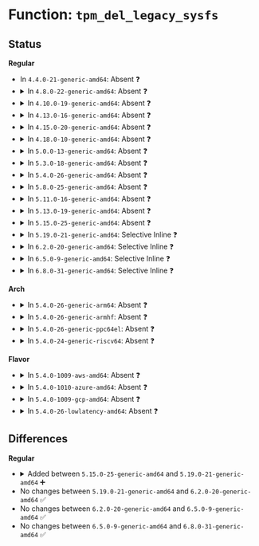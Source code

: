 # Function: <code>tpm_del_legacy_sysfs</code>

## Status
<b>Regular</b>
<ul>
<li>
In <code>4.4.0-21-generic-amd64</code>: Absent ❓
</li>
<li>
<details>
<summary>In <code>4.8.0-22-generic-amd64</code>: Absent ❓</summary>

```json
{
  "name": "tpm_del_legacy_sysfs",
  "collision_type": "Unique Static",
  "inline_type": "Selective",
  "funcs": [
    {
      "addr": 18446744071584581280,
      "name": "tpm_del_legacy_sysfs",
      "external": false,
      "loc": "drivers/char/tpm/tpm-chip.c:300",
      "file": "drivers/char/tpm/tpm-chip.c",
      "inline": "not declared, inlined",
      "caller_inline": [],
      "caller_func": []
    }
  ],
  "symbols": [
    {
      "addr": 18446744071584581280,
      "name": "tpm_del_legacy_sysfs.part.4",
      "section": ".text",
      "bind": "STB_LOCAL",
      "size": 87
    }
  ]
}
```
</details>
</li>
<li>
<details>
<summary>In <code>4.10.0-19-generic-amd64</code>: Absent ❓</summary>

```json
{
  "name": "tpm_del_legacy_sysfs",
  "collision_type": "Unique Static",
  "inline_type": "Selective",
  "funcs": [
    {
      "addr": 18446744071584762876,
      "name": "tpm_del_legacy_sysfs",
      "external": false,
      "loc": "drivers/char/tpm/tpm-chip.c:280",
      "file": "drivers/char/tpm/tpm-chip.c",
      "inline": "not declared, inlined",
      "caller_inline": [
        "drivers/char/tpm/tpm-chip.c:tpm_chip_unregister"
      ],
      "caller_func": [
        "drivers/char/tpm/tpm-chip.c:tpm_chip_unregister"
      ]
    }
  ],
  "symbols": [
    {
      "addr": 18446744071584762768,
      "name": "tpm_del_legacy_sysfs.part.2",
      "section": ".text",
      "bind": "STB_LOCAL",
      "size": 87
    }
  ]
}
```
</details>
</li>
<li>
<details>
<summary>In <code>4.13.0-16-generic-amd64</code>: Absent ❓</summary>

```json
{
  "name": "tpm_del_legacy_sysfs",
  "collision_type": "Unique Static",
  "inline_type": "Selective",
  "funcs": [
    {
      "addr": 18446744071584844652,
      "name": "tpm_del_legacy_sysfs",
      "external": false,
      "loc": "drivers/char/tpm/tpm-chip.c:355",
      "file": "drivers/char/tpm/tpm-chip.c",
      "inline": "not declared, inlined",
      "caller_inline": [
        "drivers/char/tpm/tpm-chip.c:tpm_chip_unregister"
      ],
      "caller_func": [
        "drivers/char/tpm/tpm-chip.c:tpm_chip_unregister"
      ]
    }
  ],
  "symbols": [
    {
      "addr": 18446744071584844544,
      "name": "tpm_del_legacy_sysfs.part.3",
      "section": ".text",
      "bind": "STB_LOCAL",
      "size": 87
    }
  ]
}
```
</details>
</li>
<li>
<details>
<summary>In <code>4.15.0-20-generic-amd64</code>: Absent ❓</summary>

```json
{
  "name": "tpm_del_legacy_sysfs",
  "collision_type": "Unique Static",
  "inline_type": "Selective",
  "funcs": [
    {
      "addr": 18446744071585265292,
      "name": "tpm_del_legacy_sysfs",
      "external": false,
      "loc": "drivers/char/tpm/tpm-chip.c:348",
      "file": "drivers/char/tpm/tpm-chip.c",
      "inline": "not declared, inlined",
      "caller_inline": [
        "drivers/char/tpm/tpm-chip.c:tpm_chip_unregister"
      ],
      "caller_func": [
        "drivers/char/tpm/tpm-chip.c:tpm_chip_unregister"
      ]
    }
  ],
  "symbols": [
    {
      "addr": 18446744071585265184,
      "name": "tpm_del_legacy_sysfs.part.3",
      "section": ".text",
      "bind": "STB_LOCAL",
      "size": 87
    }
  ]
}
```
</details>
</li>
<li>
<details>
<summary>In <code>4.18.0-10-generic-amd64</code>: Absent ❓</summary>

```json
{
  "name": "tpm_del_legacy_sysfs",
  "collision_type": "Unique Static",
  "inline_type": "Selective",
  "funcs": [
    {
      "addr": 18446744071585502261,
      "name": "tpm_del_legacy_sysfs",
      "external": false,
      "loc": "drivers/char/tpm/tpm-chip.c:353",
      "file": "drivers/char/tpm/tpm-chip.c",
      "inline": "not declared, inlined",
      "caller_inline": [
        "drivers/char/tpm/tpm-chip.c:tpm_chip_unregister"
      ],
      "caller_func": [
        "drivers/char/tpm/tpm-chip.c:tpm_chip_unregister"
      ]
    }
  ],
  "symbols": [
    {
      "addr": 18446744071585502160,
      "name": "tpm_del_legacy_sysfs.part.3",
      "section": ".text",
      "bind": "STB_LOCAL",
      "size": 87
    }
  ]
}
```
</details>
</li>
<li>
<details>
<summary>In <code>5.0.0-13-generic-amd64</code>: Absent ❓</summary>

```json
{
  "name": "tpm_del_legacy_sysfs",
  "collision_type": "Unique Static",
  "inline_type": "Selective",
  "funcs": [
    {
      "addr": 18446744071585616901,
      "name": "tpm_del_legacy_sysfs",
      "external": false,
      "loc": "drivers/char/tpm/tpm-chip.c:377",
      "file": "drivers/char/tpm/tpm-chip.c",
      "inline": "not declared, inlined",
      "caller_inline": [
        "drivers/char/tpm/tpm-chip.c:tpm_chip_unregister"
      ],
      "caller_func": [
        "drivers/char/tpm/tpm-chip.c:tpm_chip_unregister"
      ]
    }
  ],
  "symbols": [
    {
      "addr": 18446744071585616800,
      "name": "tpm_del_legacy_sysfs.part.3",
      "section": ".text",
      "bind": "STB_LOCAL",
      "size": 87
    }
  ]
}
```
</details>
</li>
<li>
<details>
<summary>In <code>5.3.0-18-generic-amd64</code>: Absent ❓</summary>

```json
{
  "name": "tpm_del_legacy_sysfs",
  "collision_type": "Unique Static",
  "inline_type": "Selective",
  "funcs": [
    {
      "addr": 18446744071585837221,
      "name": "tpm_del_legacy_sysfs",
      "external": false,
      "loc": "drivers/char/tpm/tpm-chip.c:495",
      "file": "drivers/char/tpm/tpm-chip.c",
      "inline": "not declared, inlined",
      "caller_inline": [
        "drivers/char/tpm/tpm-chip.c:tpm_chip_unregister"
      ],
      "caller_func": [
        "drivers/char/tpm/tpm-chip.c:tpm_chip_unregister"
      ]
    }
  ],
  "symbols": [
    {
      "addr": 18446744071585837120,
      "name": "tpm_del_legacy_sysfs.part.0",
      "section": ".text",
      "bind": "STB_LOCAL",
      "size": 81
    }
  ]
}
```
</details>
</li>
<li>
<details>
<summary>In <code>5.4.0-26-generic-amd64</code>: Absent ❓</summary>

```json
{
  "name": "tpm_del_legacy_sysfs",
  "collision_type": "Unique Static",
  "inline_type": "Selective",
  "funcs": [
    {
      "addr": 18446744071585979877,
      "name": "tpm_del_legacy_sysfs",
      "external": false,
      "loc": "drivers/char/tpm/tpm-chip.c:492",
      "file": "drivers/char/tpm/tpm-chip.c",
      "inline": "not declared, inlined",
      "caller_inline": [
        "drivers/char/tpm/tpm-chip.c:tpm_chip_unregister"
      ],
      "caller_func": [
        "drivers/char/tpm/tpm-chip.c:tpm_chip_unregister"
      ]
    }
  ],
  "symbols": [
    {
      "addr": 18446744071585979776,
      "name": "tpm_del_legacy_sysfs.part.0",
      "section": ".text",
      "bind": "STB_LOCAL",
      "size": 81
    }
  ]
}
```
</details>
</li>
<li>
<details>
<summary>In <code>5.8.0-25-generic-amd64</code>: Absent ❓</summary>

```json
{
  "name": "tpm_del_legacy_sysfs",
  "collision_type": "Unique Static",
  "inline_type": "Full",
  "funcs": [
    {
      "addr": 18446744071586721765,
      "name": "tpm_del_legacy_sysfs",
      "external": false,
      "loc": "drivers/char/tpm/tpm-chip.c:487",
      "file": "drivers/char/tpm/tpm-chip.c",
      "inline": "not declared, inlined",
      "caller_inline": [
        "drivers/char/tpm/tpm-chip.c:tpm_chip_unregister",
        "drivers/char/tpm/tpm-chip.c:tpm_chip_unregister"
      ],
      "caller_func": []
    }
  ],
  "symbols": []
}
```
</details>
</li>
<li>
<details>
<summary>In <code>5.11.0-16-generic-amd64</code>: Absent ❓</summary>

```json
{
  "name": "tpm_del_legacy_sysfs",
  "collision_type": "Unique Static",
  "inline_type": "Full",
  "funcs": [
    {
      "addr": 18446744071586817589,
      "name": "tpm_del_legacy_sysfs",
      "external": false,
      "loc": "drivers/char/tpm/tpm-chip.c:487",
      "file": "drivers/char/tpm/tpm-chip.c",
      "inline": "not declared, inlined",
      "caller_inline": [
        "drivers/char/tpm/tpm-chip.c:tpm_chip_unregister",
        "drivers/char/tpm/tpm-chip.c:tpm_chip_unregister"
      ],
      "caller_func": []
    }
  ],
  "symbols": []
}
```
</details>
</li>
<li>
<details>
<summary>In <code>5.13.0-19-generic-amd64</code>: Absent ❓</summary>

```json
{
  "name": "tpm_del_legacy_sysfs",
  "collision_type": "Unique Static",
  "inline_type": "Full",
  "funcs": [
    {
      "addr": 18446744071586697493,
      "name": "tpm_del_legacy_sysfs",
      "external": false,
      "loc": "drivers/char/tpm/tpm-chip.c:487",
      "file": "drivers/char/tpm/tpm-chip.c",
      "inline": "not declared, inlined",
      "caller_inline": [
        "drivers/char/tpm/tpm-chip.c:tpm_chip_unregister",
        "drivers/char/tpm/tpm-chip.c:tpm_chip_unregister"
      ],
      "caller_func": []
    }
  ],
  "symbols": []
}
```
</details>
</li>
<li>
<details>
<summary>In <code>5.15.0-25-generic-amd64</code>: Absent ❓</summary>

```json
{
  "name": "tpm_del_legacy_sysfs",
  "collision_type": "Unique Static",
  "inline_type": "Full",
  "funcs": [
    {
      "addr": 18446744071587246821,
      "name": "tpm_del_legacy_sysfs",
      "external": false,
      "loc": "drivers/char/tpm/tpm-chip.c:495",
      "file": "drivers/char/tpm/tpm-chip.c",
      "inline": "not declared, inlined",
      "caller_inline": [
        "drivers/char/tpm/tpm-chip.c:tpm_chip_unregister",
        "drivers/char/tpm/tpm-chip.c:tpm_chip_unregister"
      ],
      "caller_func": []
    }
  ],
  "symbols": []
}
```
</details>
</li>
<li>
<details>
<summary>In <code>5.19.0-21-generic-amd64</code>: Selective Inline ❓</summary>

```c
void tpm_del_legacy_sysfs(struct tpm_chip * chip)
```

```json
{
  "name": "tpm_del_legacy_sysfs",
  "collision_type": "Unique Static",
  "inline_type": "Selective",
  "funcs": [
    {
      "addr": 18446744071588554240,
      "name": "tpm_del_legacy_sysfs",
      "external": false,
      "loc": "drivers/char/tpm/tpm-chip.c:465",
      "file": "drivers/char/tpm/tpm-chip.c",
      "inline": "not declared, inlined",
      "caller_inline": [],
      "caller_func": [
        "drivers/char/tpm/tpm-chip.c:tpm_chip_unregister"
      ]
    }
  ],
  "symbols": [
    {
      "addr": 18446744071588554240,
      "name": "tpm_del_legacy_sysfs",
      "section": ".text",
      "bind": "STB_LOCAL",
      "size": 111
    }
  ]
}
```
</details>
</li>
<li>
<details>
<summary>In <code>6.2.0-20-generic-amd64</code>: Selective Inline ❓</summary>

```c
void tpm_del_legacy_sysfs(struct tpm_chip * chip)
```

```json
{
  "name": "tpm_del_legacy_sysfs",
  "collision_type": "Unique Static",
  "inline_type": "Selective",
  "funcs": [
    {
      "addr": 18446744071590006112,
      "name": "tpm_del_legacy_sysfs",
      "external": false,
      "loc": "drivers/char/tpm/tpm-chip.c:470",
      "file": "drivers/char/tpm/tpm-chip.c",
      "inline": "not declared, inlined",
      "caller_inline": [],
      "caller_func": [
        "drivers/char/tpm/tpm-chip.c:tpm_chip_unregister"
      ]
    }
  ],
  "symbols": [
    {
      "addr": 18446744071590006112,
      "name": "tpm_del_legacy_sysfs",
      "section": ".text",
      "bind": "STB_LOCAL",
      "size": 111
    }
  ]
}
```
</details>
</li>
<li>
<details>
<summary>In <code>6.5.0-9-generic-amd64</code>: Selective Inline ❓</summary>

```c
void tpm_del_legacy_sysfs(struct tpm_chip * chip)
```

```json
{
  "name": "tpm_del_legacy_sysfs",
  "collision_type": "Unique Static",
  "inline_type": "Selective",
  "funcs": [
    {
      "addr": 18446744071590315664,
      "name": "tpm_del_legacy_sysfs",
      "external": false,
      "loc": "drivers/char/tpm/tpm-chip.c:468",
      "file": "drivers/char/tpm/tpm-chip.c",
      "inline": "not declared, inlined",
      "caller_inline": [],
      "caller_func": [
        "drivers/char/tpm/tpm-chip.c:tpm_chip_unregister"
      ]
    }
  ],
  "symbols": [
    {
      "addr": 18446744071590315664,
      "name": "tpm_del_legacy_sysfs",
      "section": ".text",
      "bind": "STB_LOCAL",
      "size": 111
    }
  ]
}
```
</details>
</li>
<li>
<details>
<summary>In <code>6.8.0-31-generic-amd64</code>: Selective Inline ❓</summary>

```c
void tpm_del_legacy_sysfs(struct tpm_chip * chip)
```

```json
{
  "name": "tpm_del_legacy_sysfs",
  "collision_type": "Unique Static",
  "inline_type": "Selective",
  "funcs": [
    {
      "addr": 18446744071590656976,
      "name": "tpm_del_legacy_sysfs",
      "external": false,
      "loc": "drivers/char/tpm/tpm-chip.c:473",
      "file": "drivers/char/tpm/tpm-chip.c",
      "inline": "not declared, inlined",
      "caller_inline": [],
      "caller_func": [
        "drivers/char/tpm/tpm-chip.c:tpm_chip_unregister"
      ]
    }
  ],
  "symbols": [
    {
      "addr": 18446744071590656976,
      "name": "tpm_del_legacy_sysfs",
      "section": ".text",
      "bind": "STB_LOCAL",
      "size": 111
    }
  ]
}
```
</details>
</li>
</ul>
<b>Arch</b>
<ul>
<li>
<details>
<summary>In <code>5.4.0-26-generic-arm64</code>: Absent ❓</summary>

```json
{
  "name": "tpm_del_legacy_sysfs",
  "collision_type": "Unique Static",
  "inline_type": "Selective",
  "funcs": [
    {
      "addr": 18446603336498774740,
      "name": "tpm_del_legacy_sysfs",
      "external": false,
      "loc": "drivers/char/tpm/tpm-chip.c:492",
      "file": "drivers/char/tpm/tpm-chip.c",
      "inline": "not declared, inlined",
      "caller_inline": [
        "drivers/char/tpm/tpm-chip.c:tpm_chip_unregister"
      ],
      "caller_func": [
        "drivers/char/tpm/tpm-chip.c:tpm_chip_unregister"
      ]
    }
  ],
  "symbols": [
    {
      "addr": 18446603336498774624,
      "name": "tpm_del_legacy_sysfs.part.0",
      "section": ".text",
      "bind": "STB_LOCAL",
      "size": 88
    }
  ]
}
```
</details>
</li>
<li>
<details>
<summary>In <code>5.4.0-26-generic-armhf</code>: Absent ❓</summary>

```json
{
  "name": "tpm_del_legacy_sysfs",
  "collision_type": "Unique Static",
  "inline_type": "Selective",
  "funcs": [
    {
      "addr": 3231390484,
      "name": "tpm_del_legacy_sysfs",
      "external": false,
      "loc": "drivers/char/tpm/tpm-chip.c:492",
      "file": "drivers/char/tpm/tpm-chip.c",
      "inline": "not declared, inlined",
      "caller_inline": [
        "drivers/char/tpm/tpm-chip.c:tpm_chip_unregister"
      ],
      "caller_func": [
        "drivers/char/tpm/tpm-chip.c:tpm_chip_unregister"
      ]
    }
  ],
  "symbols": [
    {
      "addr": 3231390376,
      "name": "tpm_del_legacy_sysfs.part.0",
      "section": ".text",
      "bind": "STB_LOCAL",
      "size": 88
    }
  ]
}
```
</details>
</li>
<li>
<details>
<summary>In <code>5.4.0-26-generic-ppc64el</code>: Absent ❓</summary>

```json
{
  "name": "tpm_del_legacy_sysfs",
  "collision_type": "Unique Static",
  "inline_type": "Selective",
  "funcs": [
    {
      "addr": 13835058055291963928,
      "name": "tpm_del_legacy_sysfs",
      "external": false,
      "loc": "drivers/char/tpm/tpm-chip.c:492",
      "file": "drivers/char/tpm/tpm-chip.c",
      "inline": "not declared, inlined",
      "caller_inline": [
        "drivers/char/tpm/tpm-chip.c:tpm_chip_unregister"
      ],
      "caller_func": [
        "drivers/char/tpm/tpm-chip.c:tpm_chip_unregister"
      ]
    }
  ],
  "symbols": [
    {
      "addr": 13835058055291963744,
      "name": "tpm_del_legacy_sysfs.part.0",
      "section": ".text",
      "bind": "STB_LOCAL",
      "size": 132
    }
  ]
}
```
</details>
</li>
<li>
<details>
<summary>In <code>5.4.0-24-generic-riscv64</code>: Absent ❓</summary>

```json
{
  "name": "tpm_del_legacy_sysfs",
  "collision_type": "Unique Static",
  "inline_type": "Selective",
  "funcs": [
    {
      "addr": 18446743936276269218,
      "name": "tpm_del_legacy_sysfs",
      "external": false,
      "loc": "drivers/char/tpm/tpm-chip.c:492",
      "file": "drivers/char/tpm/tpm-chip.c",
      "inline": "not declared, inlined",
      "caller_inline": [
        "drivers/char/tpm/tpm-chip.c:tpm_chip_unregister"
      ],
      "caller_func": [
        "drivers/char/tpm/tpm-chip.c:tpm_chip_unregister"
      ]
    }
  ],
  "symbols": [
    {
      "addr": 18446743936276269108,
      "name": "tpm_del_legacy_sysfs.part.0",
      "section": ".text",
      "bind": "STB_LOCAL",
      "size": 86
    }
  ]
}
```
</details>
</li>
</ul>
<b>Flavor</b>
<ul>
<li>
<details>
<summary>In <code>5.4.0-1009-aws-amd64</code>: Absent ❓</summary>

```json
{
  "name": "tpm_del_legacy_sysfs",
  "collision_type": "Unique Static",
  "inline_type": "Selective",
  "funcs": [
    {
      "addr": 18446744071585740853,
      "name": "tpm_del_legacy_sysfs",
      "external": false,
      "loc": "drivers/char/tpm/tpm-chip.c:492",
      "file": "drivers/char/tpm/tpm-chip.c",
      "inline": "not declared, inlined",
      "caller_inline": [
        "drivers/char/tpm/tpm-chip.c:tpm_chip_unregister"
      ],
      "caller_func": [
        "drivers/char/tpm/tpm-chip.c:tpm_chip_unregister"
      ]
    }
  ],
  "symbols": [
    {
      "addr": 18446744071585740752,
      "name": "tpm_del_legacy_sysfs.part.0",
      "section": ".text",
      "bind": "STB_LOCAL",
      "size": 81
    }
  ]
}
```
</details>
</li>
<li>
<details>
<summary>In <code>5.4.0-1010-azure-amd64</code>: Absent ❓</summary>

```json
{
  "name": "tpm_del_legacy_sysfs",
  "collision_type": "Unique Static",
  "inline_type": "Selective",
  "funcs": [
    {
      "addr": 18446744071585600037,
      "name": "tpm_del_legacy_sysfs",
      "external": false,
      "loc": "drivers/char/tpm/tpm-chip.c:492",
      "file": "drivers/char/tpm/tpm-chip.c",
      "inline": "not declared, inlined",
      "caller_inline": [
        "drivers/char/tpm/tpm-chip.c:tpm_chip_unregister"
      ],
      "caller_func": [
        "drivers/char/tpm/tpm-chip.c:tpm_chip_unregister"
      ]
    }
  ],
  "symbols": [
    {
      "addr": 18446744071585599936,
      "name": "tpm_del_legacy_sysfs.part.0",
      "section": ".text",
      "bind": "STB_LOCAL",
      "size": 81
    }
  ]
}
```
</details>
</li>
<li>
<details>
<summary>In <code>5.4.0-1009-gcp-amd64</code>: Absent ❓</summary>

```json
{
  "name": "tpm_del_legacy_sysfs",
  "collision_type": "Unique Static",
  "inline_type": "Selective",
  "funcs": [
    {
      "addr": 18446744071585929893,
      "name": "tpm_del_legacy_sysfs",
      "external": false,
      "loc": "drivers/char/tpm/tpm-chip.c:492",
      "file": "drivers/char/tpm/tpm-chip.c",
      "inline": "not declared, inlined",
      "caller_inline": [
        "drivers/char/tpm/tpm-chip.c:tpm_chip_unregister"
      ],
      "caller_func": [
        "drivers/char/tpm/tpm-chip.c:tpm_chip_unregister"
      ]
    }
  ],
  "symbols": [
    {
      "addr": 18446744071585929792,
      "name": "tpm_del_legacy_sysfs.part.0",
      "section": ".text",
      "bind": "STB_LOCAL",
      "size": 81
    }
  ]
}
```
</details>
</li>
<li>
<details>
<summary>In <code>5.4.0-26-lowlatency-amd64</code>: Absent ❓</summary>

```json
{
  "name": "tpm_del_legacy_sysfs",
  "collision_type": "Unique Static",
  "inline_type": "Selective",
  "funcs": [
    {
      "addr": 18446744071586037877,
      "name": "tpm_del_legacy_sysfs",
      "external": false,
      "loc": "drivers/char/tpm/tpm-chip.c:492",
      "file": "drivers/char/tpm/tpm-chip.c",
      "inline": "not declared, inlined",
      "caller_inline": [
        "drivers/char/tpm/tpm-chip.c:tpm_chip_unregister"
      ],
      "caller_func": [
        "drivers/char/tpm/tpm-chip.c:tpm_chip_unregister"
      ]
    }
  ],
  "symbols": [
    {
      "addr": 18446744071586037776,
      "name": "tpm_del_legacy_sysfs.part.0",
      "section": ".text",
      "bind": "STB_LOCAL",
      "size": 81
    }
  ]
}
```
</details>
</li>
</ul>

## Differences
<b>Regular</b>
<ul>
<li>
<details>
<summary>Added between <code>5.15.0-25-generic-amd64</code> and <code>5.19.0-21-generic-amd64</code> ➕</summary>

```c
void tpm_del_legacy_sysfs(struct tpm_chip * chip)
```
</details>
</li>
<li>
No changes between <code>5.19.0-21-generic-amd64</code> and <code>6.2.0-20-generic-amd64</code> ✅
</li>
<li>
No changes between <code>6.2.0-20-generic-amd64</code> and <code>6.5.0-9-generic-amd64</code> ✅
</li>
<li>
No changes between <code>6.5.0-9-generic-amd64</code> and <code>6.8.0-31-generic-amd64</code> ✅
</li>
</ul>
